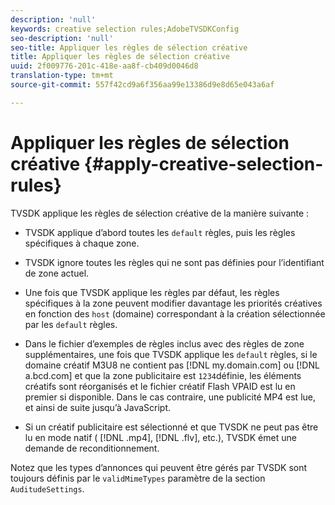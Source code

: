 ```yaml
---
description: 'null'
keywords: creative selection rules;AdobeTVSDKConfig
seo-description: 'null'
seo-title: Appliquer les règles de sélection créative
title: Appliquer les règles de sélection créative
uuid: 2f009776-201c-418e-aa8f-cb409d0046d8
translation-type: tm+mt
source-git-commit: 557f42cd9a6f356aa99e13386d9e8d65e043a6af

---
```



# Appliquer les règles de sélection créative {#apply-creative-selection-rules}

TVSDK applique les règles de sélection créative de la manière suivante :

* TVSDK applique d’abord toutes les `default` règles, puis les règles spécifiques à chaque zone.
* TVSDK ignore toutes les règles qui ne sont pas définies pour l’identifiant de zone actuel.
* Une fois que TVSDK applique les règles par défaut, les règles spécifiques à la zone peuvent modifier davantage les priorités créatives en fonction des `host` (domaine) correspondant à la création sélectionnée par les `default` règles.

* Dans le fichier d’exemples de règles inclus avec des règles de zone supplémentaires, une fois que TVSDK applique les `default` règles, si le domaine créatif M3U8 ne contient pas [!DNL my.domain.com] ou [!DNL a.bcd.com] et que la zone publicitaire est `1234`définie, les éléments créatifs sont réorganisés et le fichier créatif Flash VPAID est lu en premier si disponible. Dans le cas contraire, une publicité MP4 est lue, et ainsi de suite jusqu’à JavaScript.

* Si un créatif publicitaire est sélectionné et que TVSDK ne peut pas être lu en mode natif ( [!DNL .mp4], [!DNL .flv], etc.), TVSDK émet une demande de reconditionnement.

Notez que les types d’annonces qui peuvent être gérés par TVSDK sont toujours définis par le `validMimeTypes` paramètre de la section `AuditudeSettings`.